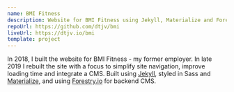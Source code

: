 ```yaml
---
name: BMI Fitness
description: Website for BMI Fitness using Jekyll, Materialize and Forestry.io
repoUrl: https://github.com/dtjv/bmi
liveUrl: https://dtjv.io/bmi
template: project
---
```


In 2018, I built the website for BMI Fitness - my former employer. In late 2019
I rebuilt the site with a focus to simplify site navigation, improve loading
time and integrate a CMS. Built using [Jekyll](https://jekyllrb.com/), styled in
Sass and [Materialize](https://materializecss.com/), and using
[Forestry.io](https://forestry.io/) for backend CMS.

<!-- more -->
